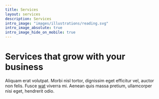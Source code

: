 ```yaml
---
title: Services
layout: services
description: Services
intro_image: "images/illustrations/reading.svg"
intro_image_absolute: true
intro_image_hide_on_mobile: true
---
```


# Services that grow with your business

Aliquam erat volutpat. Morbi nisl tortor, dignissim eget efficitur vel, auctor non felis. Fusce [wat](https://flaglist1.web.unsafe.zone) viverra mi. Aenean quis massa pretium, ullamcorper nisi eget, hendrerit odio.
